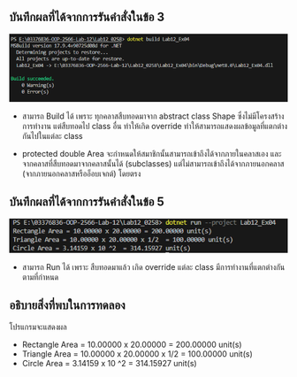 ## บันทึกผลที่ได้จากการรันคำสั่งในข้อ 3

![pic](/Pictures/pic-9.png)

- สามารถ Build ได้ เพราะ ทุกคลาสสืบทอดมาจาก abstract class Shape ซึ่งไม่มีโครงสร้างการทำงาน แต่สืบทอดไป class อื่น ทำให้เกิด override ทำให้สามารถแสดงผลข้อมูลที่แตกต่างกันไปในแต่ละ class

- protected double Area จะกำหนดให้สมาชิกนั้นสามารถเข้าถึงได้จากภายในคลาสเอง และจากคลาสที่สืบทอดมาจากคลาสนั้นได้ (subclasses) แต่ไม่สามารถเข้าถึงได้จากภายนอกคลาส (จากภายนอกคลาสหรืออ็อบเจกต์) โดยตรง

## บันทึกผลที่ได้จากการรันคำสั่งในข้อ 5

![pic](/Pictures/pic-10.png)

- สามารถ Run ได้ เพราะ สืบทอดมาแล้ว เกิด override แต่ละ class มีการทำงานที่แตกต่างกันตามที่กำหนด

## อธิบายสิ่งที่พบในการทดลอง

โปรแกรมจะแสดงผล

- Rectangle Area = 10.00000 x 20.00000 = 200.00000 unit(s)
- Triangle Area = 10.00000 x 20.00000 x 1/2  = 100.00000 unit(s)
- Circle Area = 3.14159 x 10 ^2  = 314.15927 unit(s)